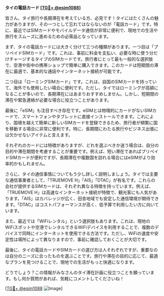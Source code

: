**タイの電話カード [[TG💪+ @esim1088](https://t.me/s/esim1088)]**

皆さん、タイ旅行や長期滞在を考えている方、必見です！タイにはたくさんの魅力がありますが、その一つとして忘れてはならないのが「電話カード」です。特に、最近ではSIMカードやモバイルデータ通信が非常に便利で、現地での生活や旅行をスムーズに進めるための必需品となっています。

まず、タイの電話カードには大きく分けて三つの種類があります。一つ目は「プリペイドSIMカード」です。これは、事前に料金を支払い、必要な時に使う分だけチャージするタイプのSIMカードです。旅行者にとって最も一般的な選択肢で、空港や街中の携帯ショップで簡単に購入できます。このカードは短期間の滞在に最適で、基本的な通話やインターネット接続が可能です。

二つ目は「ローミングSIMカード」です。これは、自国のSIMカードを持っていて、海外でも使用したい場合に便利です。ただし、タイではローミングが高額になることが多いので、長期滞在にはあまりおすすめしません。しかし、短期間の滞在や緊急連絡が必要な場合に役立つことがあります。

最後に「eSIM」も注目すべき存在です。eSIMとは物理的にカードがないSIMカードで、スマートフォンやタブレットに直接インストールできます。これにより、国境を越えて簡単に新しいSIMカードを登録できるため、旅行者が頻繁に国を移動する場合に非常に便利です。特に、長期間にわたる旅行やビジネス出張には欠かせないアイテムと言えます。

それぞれのカードには特徴がありますが、どれを選ぶべきか迷う場合は、自分の目的や滞在期間を考慮することが重要です。例えば、短い滞在であればプリペイドSIMカードが便利ですが、長期滞在や複数国を訪れる場合にはeSIMがより効率的かもしれません。

さらに、タイの通信事情についてもう少し詳しく説明しましょう。タイでは主要な通信事業者として、「TRUEMOVE H」「AIS」「DTAC」が有名です。これらの会社が提供するSIMカードは、それぞれ異なる特徴を持っています。例えば、「TRUEMOVE H」は高速なインターネット接続が特徴で、観光客にも人気があります。「AIS」はカバレッジが広く、田舎地域でも安定した通信環境が期待できます。「DTAC」はコストパフォーマンスが高く、低予算で利用したい方に向いています。

また、最近では「WiFiレンタル」という選択肢もあります。これは、現地のWiFiスポットや空港でレンタルできるWiFiデバイスを利用することで、複数のデバイスで同時にインターネットを使用できる方法です。ただし、WiFiの速度や安定性は場所によって異なりますので、事前に確認しておくことが大切です。

最後に、タイの電話カードやSIMカードの選び方は人それぞれですが、重要なのは自分のニーズに合ったものを選ぶことです。旅行や滞在の目的に応じて、最適なプランを見つけることで、現地での生活がもっと快適になります。

どうでしょう？この情報がみなさんのタイ滞在計画に役立つことを願っています。もし何か質問があれば、気軽にコメントしてくださいね！

[[TG💪+ @esim1088](https://t.me/s/esim1088) ![Image](https://i.postimg.cc/Y0z9fWf4/image.png)]